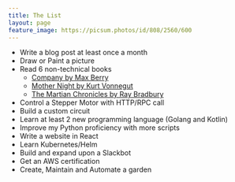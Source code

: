 ```yaml
---
title: The List
layout: page
feature_image: https://picsum.photos/id/808/2560/600
---
```


* Write a blog post at least once a month
* Draw or Paint a picture
* Read 6 non-technical books
  - [Company by Max Berry](https://www.goodreads.com/book/show/38401.Company)
  - [Mother Night by Kurt Vonnegut](https://www.goodreads.com/book/show/9592.Mother_Night)
  - [The Martian Chronicles by Ray Bradbury](https://www.goodreads.com/book/show/76778.The_Martian_Chronicles)
* Control a Stepper Motor with HTTP/RPC call
* Build a custom circuit
* Learn at least 2 new programming language (Golang and Kotlin)
* Improve my Python proficiency with more scripts
* Write a website in React
* Learn Kubernetes/Helm
* Build and expand upon a Slackbot
* Get an AWS certification
* Create, Maintain and Automate a garden
